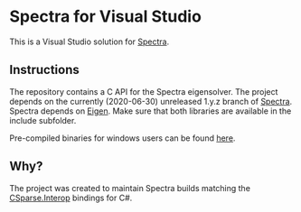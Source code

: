 # Spectra for Visual Studio

This is a Visual Studio solution for [Spectra](https://github.com/yixuan/spectra).

## Instructions

The repository contains a C API for the Spectra eigensolver. The project depends on the currently (2020-06-30) unreleased 1.y.z branch of [Spectra](https://github.com/yixuan/spectra/archive/1.y.z.zip). Spectra depends on [Eigen](https://gitlab.com/libeigen/eigen). Make sure that both libraries are available in the include subfolder.

Pre-compiled binaries for windows users can be found [here](http://wo80.bplaced.net/math/packages.html).

## Why?

The project was created to maintain Spectra builds matching the [CSparse.Interop](https://github.com/wo80/csparse-interop) bindings for C#.
